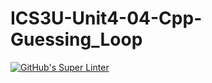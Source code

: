 # ICS3U-Unit4-04-Cpp-Guessing_Loop

[![GitHub's Super Linter](https://github.com/lily-liu-17/ICS3U-Unit4-04-Cpp-Guessing_Loop/workflows/GitHub's%20Super%20Linter/badge.svg)](https://github.com/lily-liu-17/ICS3U-Unit4-04-Cpp-Guessing_Loop/actions)
